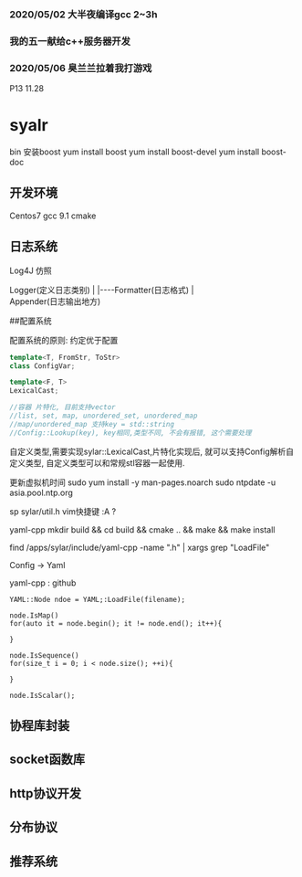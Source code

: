 ### 2020/05/02 大半夜编译gcc 2~3h 
### 我的五一献给c++服务器开发
### 2020/05/06 臭兰兰拉着我打游戏
P13 11.28
# syalr

bin 
      安装boost
      yum install boost
      yum install boost-devel
      yum install boost-doc

## 开发环境
Centos7
gcc 9.1
cmake

## 日志系统

Log4J 仿照

Logger(定义日志类别)
   |
   |----Formatter(日志格式)
   |   
Appender(日志输出地方)

##配置系统

配置系统的原则: 约定优于配置

```cpp
template<T, FromStr, ToStr>
class ConfigVar;

template<F, T>
LexicalCast;

//容器 片特化, 目前支持vector 
//list, set, map, unordered_set, unordered_map
//map/unordered_map 支持key = std::string
//Config::Lookup(key), key相同,类型不同, 不会有报错, 这个需要处理
```
自定义类型,需要实现sylar::LexicalCast,片特化实现后,
就可以支持Config解析自定义类型, 自定义类型可以和常规stl容器一起使用.

更新虚拟机时间
sudo yum install -y man-pages.noarch
sudo ntpdate -u asia.pool.ntp.org

sp sylar/util.h  vim快捷键
:A ? 

yaml-cpp 
mkdir build && cd build && cmake .. && make &&  make install 

find /apps/sylar/include/yaml-cpp -name ".h" | xargs grep "LoadFile"

Config -> Yaml

yaml-cpp : github
```
YAML::Node ndoe = YAML;:LoadFile(filename);

node.IsMap()
for(auto it = node.begin(); it != node.end(); it++){ 

}

node.IsSequence()
for(size_t i = 0; i < node.size(); ++i){

}

node.IsScalar();

```

## 协程库封装

## socket函数库

## http协议开发

## 分布协议

## 推荐系统



